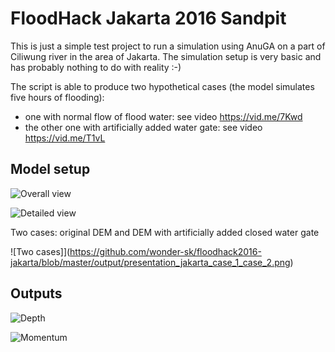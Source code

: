 # FloodHack Jakarta 2016 Sandpit

This is just a simple test project to run a simulation using AnuGA on a part of Ciliwung river in the area of Jakarta. The simulation setup is very basic and has probably nothing to do with reality :-)

The script is able to produce two hypothetical cases (the model simulates five hours of flooding):

- one with normal flow of flood water: see video https://vid.me/7Kwd
- the other one with artificially added water gate: see video https://vid.me/T1vL

## Model setup

![Overall view](https://raw.githubusercontent.com/wonder-sk/floodhack2016-jakarta/master/output/presentation_jakarta_full.png)

![Detailed view](https://raw.githubusercontent.com/wonder-sk/floodhack2016-jakarta/master/output/presentation_jakarta_model.png)

Two cases: original DEM and DEM with artificially added closed water gate

![Two cases]](https://github.com/wonder-sk/floodhack2016-jakarta/blob/master/output/presentation_jakarta_case_1_case_2.png)

## Outputs

![Depth](https://raw.githubusercontent.com/wonder-sk/floodhack2016-jakarta/master/output/presentation_detail_depth.png)

![Momentum](https://raw.githubusercontent.com/wonder-sk/floodhack2016-jakarta/master/output/presentation_detail_momentum.png)
